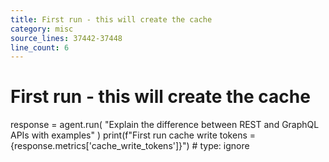 ```yaml
---
title: First run - this will create the cache
category: misc
source_lines: 37442-37448
line_count: 6
---
```


# First run - this will create the cache
response = agent.run(
    "Explain the difference between REST and GraphQL APIs with examples"
)
print(f"First run cache write tokens = {response.metrics['cache_write_tokens']}")  # type: ignore

